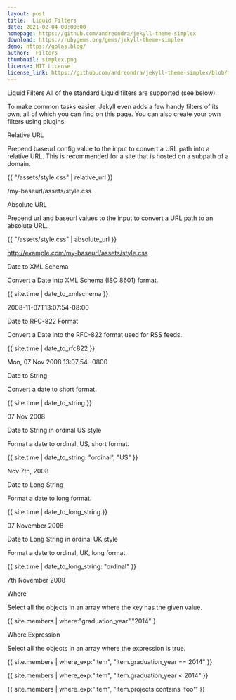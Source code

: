 ```yaml
---
layout: post
title:  Liquid Filters
date: 2021-02-04 00:00:00
homepage: https://github.com/andreondra/jekyll-theme-simplex
download: https://rubygems.org/gems/jekyll-theme-simplex
demo: https://golas.blog/
author:  Filters
thumbnail: simplex.png
license: MIT License
license_link: https://github.com/andreondra/jekyll-theme-simplex/blob/master/LICENSE.txt
---
```

Liquid Filters
All of the standard Liquid filters are supported (see below).

To make common tasks easier, Jekyll even adds a few handy filters of its own, all of which you can find on this page. You can also create your own filters using plugins.



Relative URL

Prepend baseurl config value to the input to convert a URL path into a relative URL. This is recommended for a site that is hosted on a subpath of a domain.

{{ "/assets/style.css" | relative_url }}

/my-baseurl/assets/style.css

Absolute URL

Prepend url and baseurl values to the input to convert a URL path to an absolute URL.

{{ "/assets/style.css" | absolute_url }}

http://example.com/my-baseurl/assets/style.css

Date to XML Schema

Convert a Date into XML Schema (ISO 8601) format.

{{ site.time | date_to_xmlschema }}

2008-11-07T13:07:54-08:00


Date to RFC-822 Format

Convert a Date into the RFC-822 format used for RSS feeds.

{{ site.time | date_to_rfc822 }}

Mon, 07 Nov 2008 13:07:54 -0800

Date to String

Convert a date to short format.

{{ site.time | date_to_string }}

07 Nov 2008

Date to String in ordinal US style

Format a date to ordinal, US, short format.

{{ site.time | date_to_string: "ordinal", "US" }}

Nov 7th, 2008

Date to Long String

Format a date to long format.

{{ site.time | date_to_long_string }}

07 November 2008

Date to Long String in ordinal UK style

Format a date to ordinal, UK, long format.

{{ site.time | date_to_long_string: "ordinal" }}

7th November 2008

Where

Select all the objects in an array where the key has the given value.

{{ site.members | where:"graduation_year","2014" }

Where Expression

Select all the objects in an array where the expression is true.

{{ site.members | where_exp:"item",
"item.graduation_year == 2014" }}

{{ site.members | where_exp:"item",
"item.graduation_year < 2014" }}

{{ site.members | where_exp:"item",
"item.projects contains 'foo'" }}

